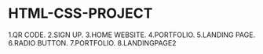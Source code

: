 # HTML-CSS-PROJECT
1.QR CODE.
2.SIGN UP.
3.HOME WEBSITE.
4.PORTFOLIO.
5.LANDING PAGE.
6.RADIO BUTTON.
7.PORTFOLIO.
8.LANDINGPAGE2
